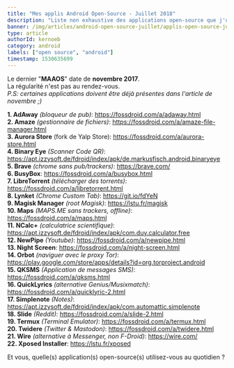 ```yaml
---
title: "Mes applis Android Open-Source - Juillet 2018"
description: "Liste non exhaustive des applications open-source que j'utilise en juillet 2018!"
banner: /img/articles/android-open-source-juillet/applis-open-source-juillet-2018.webp
type: article
authorId: kernoeb
category: android
labels: ["open source", "android"]
timestamp: 1530635699
---
```


Le dernier "**MAAOS**" date de **novembre 2017**.  
 La régularité n'est pas au rendez-vous.  
 *P.S: certaines applications doivent être déjà présentes dans l'article de novembre ;)*

 **1. AdAway** *(bloqueur de pub)*: <https://fossdroid.com/a/adaway.html>  
 **2. Amaze** *(gestionnaire de fichiers)*: <https://fossdroid.com/a/amaze-file-manager.html>  
 **3. Aurora Store** (fork de Yalp Store): <https://fossdroid.com/a/aurora-store.html>  
 **4. Binary Eye** *(Scanner Code QR)*: <https://apt.izzysoft.de/fdroid/index/apk/de.markusfisch.android.binaryeye>  
 **5. Brave** *(chrome sans pub/trackers)*: <https://brave.com/>  
 **6. BusyBox**: <https://fossdroid.com/a/busybox.html>  
 **7. LibreTorrent** *(télécharger des torrents)*: <https://fossdroid.com/a/libretorrent.html>  
 **8. Lynket** *(Chrome Custom Tab)*: <https://git.io/fdYeN>  
 **9. Magisk Manager** *(root Magisk)*: <https://lstu.fr/magisk>  
 **10. Maps** *(MAPS.ME sans trackers, offline)*: <https://fossdroid.com/a/maps.html>  
 **11. NCalc+** *(calculatrice scientifique)*: <https://apt.izzysoft.de/fdroid/index/apk/com.duy.calculator.free>  
 **12. NewPipe** *(Youtube)*: <https://fossdroid.com/a/newpipe.html>  
 **13. Night Screen**: <https://fossdroid.com/a/night-screen.html>  
 **14. Orbot** *(naviguer avec le proxy Tor)*: <https://play.google.com/store/apps/details?id=org.torproject.android>  
 **15. QKSMS** *(Application de messages SMS)*: <https://fossdroid.com/a/qksms.html>  
 **16. QuickLyrics** *(alternative Genius/Musixmatch)*: <https://fossdroid.com/a/quicklyric-2.html>  
 **17. Simplenote** *(Notes)*: <https://apt.izzysoft.de/fdroid/index/apk/com.automattic.simplenote>  
 **18. Slide** *(Reddit)*: <https://fossdroid.com/a/slide-2.html>  
 **19. Termux** *(Terminal Emulator)*: <https://fossdroid.com/a/termux.html>  
 **20. Twidere** *(Twitter & Mastodon)*: <https://fossdroid.com/a/twidere.html>  
 **21. Wire** *(alternative à Messenger, non F-Droid)*: <https://wire.com/>  
 **22. Xposed Installer**: <https://lstu.fr/xposed>

 Et vous, quelle(s) application(s) open-source(s) utilisez-vous au quotidien ?
